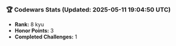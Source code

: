 ### 🏆 Codewars Stats (Updated: 2025-05-11 19:04:50 UTC)

- **Rank:** 8 kyu
- **Honor Points:** 3
- **Completed Challenges:** 1
